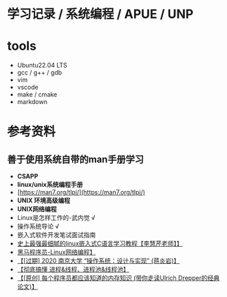 <!--
 * @Author: yao fanghao
 * @Date: 2023-04-19 20:40:34
 * @LastEditTime: 2023-04-21 11:02:52
 * @LastEditors: yao fanghao
-->

# 学习记录 / 系统编程 / APUE / UNP 

# tools

* Ubuntu22.04 LTS
* gcc / g++ / gdb
* vim
* vscode
* make / cmake
* markdown

# 参考资料

## 善于使用系统自带的man手册学习

* **CSAPP**
* **linux/unix系统编程手册**
* [https://man7.org/tlpi/](https://man7.org/tlpi/)
* **UNIX 环境高级编程**
* **UNIX网络编程**
* Linux是怎样工作的-武内觉 √
* 操作系统导论 √
* 嵌入式软件开发笔试面试指南
* [史上最强最细腻的linux嵌入式C语言学习教程【李慧芹老师】】](https://www.bilibili.com/video/BV18p4y167Md/?share_source=copy_web&vd_source=85816208bdca2a40c310bef0b0d541b4)
* [黑马程序员-Linux网络编程】](https://www.bilibili.com/video/BV1iJ411S7UA/?share_source=copy_web&vd_source=85816208bdca2a40c310bef0b0d541b4)
* [【[过期] 2020 南京大学 “操作系统：设计与实现” (蒋炎岩)】](https://www.bilibili.com/video/BV1N741177F5/?share_source=copy_web&vd_source=85816208bdca2a40c310bef0b0d541b4)
* [【彻底搞懂 进程&线程、进程池&线程池】](https://www.bilibili.com/video/BV1V84y1Y77s/?share_source=copy_web&vd_source=85816208bdca2a40c310bef0b0d541b4)
* [【[原创] 每个程序员都应该知道的内存知识 (带你走读Ulrich Drepper的经典论文)】](https://www.bilibili.com/video/BV1Xy4y1b7SK/?share_source=copy_web&vd_source=85816208bdca2a40c310bef0b0d541b4)
